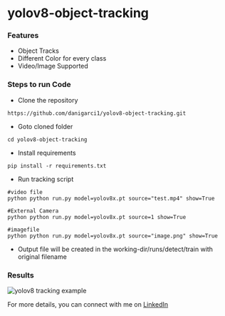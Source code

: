 # yolov8-object-tracking 


### Features
- Object Tracks
- Different Color for every class
- Video/Image Supported


### Steps to run Code

- Clone the repository
```
https://github.com/danigarci1/yolov8-object-tracking.git
```

- Goto cloned folder
```
cd yolov8-object-tracking
```

- Install requirements
```
pip install -r requirements.txt
```

- Run tracking script
```
#video file
python python run.py model=yolov8x.pt source="test.mp4" show=True

#External Camera
python python run.py model=yolov8x.pt source=1 show=True

#imagefile
python python run.py model=yolov8x.pt source="image.png" show=True
```

- Output file will be created in the working-dir/runs/detect/train with original filename


### Results
![yolov8 tracking example](https://giphy.com/embed/f61Ggo08xW8XeZDO0b)

For more details, you can connect with me on [LinkedIn](https://www.linkedin.com/in/danigarciape/)

